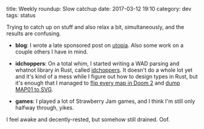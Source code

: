 title: Weekly roundup: Slow catchup
date: 2017-03-12 19:10
category: dev
tags: status

Trying to catch up on stuff and also relax a bit, simultaneously, and the results are confusing.

- **blog**: I wrote a late sponsored post on [utopia]({filename}/2017-03-08-utopia.markdown).  Also some work on a couple others I have in mind.

- **idchoppers**: On a total whim, I started writing a WAD parsing and whatnot library in Rust, called [idchoppers](https://github.com/eevee/idchoppers).  It doesn't do a whole lot yet and it's kind of a mess while I figure out how to design types in Rust, but it's enough that I managed to [flip every map in Doom 2](https://twitter.com/eevee/status/840866324603527168) and [dump MAP01 to SVG](http://stuff.veekun.com/idchoppers-map01-v1.svg).

- **games**: I played a lot of Strawberry Jam games, and I think I'm still only halfway through, yikes.

I feel awake and decently-rested, but somehow still drained.  Oof.
